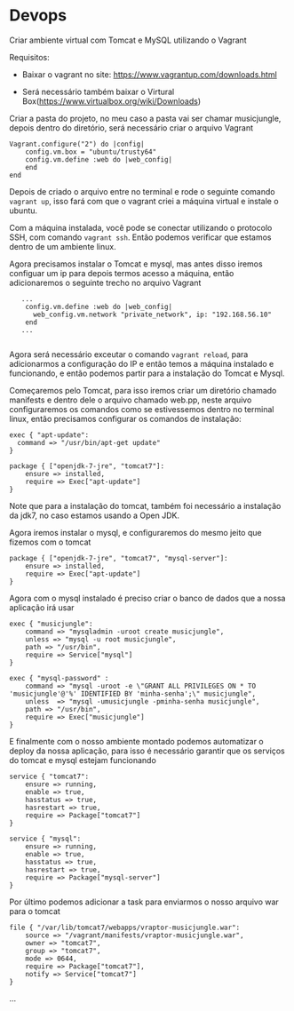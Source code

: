 # Devops

Criar ambiente virtual com Tomcat e  MySQL utilizando o Vagrant

Requisitos:

- Baixar o vagrant no site: https://www.vagrantup.com/downloads.html

- Será necessário também baixar o Virtural Box(https://www.virtualbox.org/wiki/Downloads)


Criar a pasta do projeto, no meu caso a pasta vai ser chamar musicjungle, depois dentro do diretório, será necessário criar o arquivo Vagrant


```
Vagrant.configure("2") do |config|
    config.vm.box = "ubuntu/trusty64"
    config.vm.define :web do |web_config|
    end     
end

```

Depois de criado o arquivo entre no terminal e rode o seguinte comando `vagrant up`, isso fará com que o vagrant criei a máquina virtual e instale o ubuntu.

Com a máquina instalada, você pode se conectar utilizando o protocolo SSH, com comando `vagrant ssh`. Então podemos verificar que estamos dentro de um ambiente linux.

Agora precisamos instalar o Tomcat e mysql, mas antes disso iremos configuar um ip para depois termos acesso a máquina, então adicionaremos o seguinte trecho no arquivo Vagrant

```
   ...
    config.vm.define :web do |web_config|
      web_config.vm.network "private_network", ip: "192.168.56.10"
    end 
   ...
  
```
Agora será necessário exceutar o comando `vagrant reload`, para adicionarmos a configuração do IP e então temos a máquina instalado e funcionando, e então podemos partir para a instalação do Tomcat e Mysql.

Começaremos pelo Tomcat, para isso iremos criar um diretório chamado manifests e dentro dele o arquivo chamado web.pp, neste arquivo configuraremos os comandos como se estivessemos dentro no terminal linux, então precisamos configurar os comandos de instalação:

```
exec { "apt-update":
  command => "/usr/bin/apt-get update"
}

package { ["openjdk-7-jre", "tomcat7"]:
    ensure => installed,
    require => Exec["apt-update"]
}

```

Note que para a instalação do tomcat, também foi necessário a instalação da jdk7, no caso estamos usando a Open JDK.


Agora iremos instalar o mysql, e configuraremos do mesmo jeito que fizemos com o tomcat


```
package { ["openjdk-7-jre", "tomcat7", "mysql-server"]:
    ensure => installed,
    require => Exec["apt-update"]
}

```

Agora com o mysql instalado é preciso criar o banco de dados que a nossa aplicação irá usar

```
exec { "musicjungle":
    command => "mysqladmin -uroot create musicjungle",
    unless => "mysql -u root musicjungle",
    path => "/usr/bin",
    require => Service["mysql"]
}

exec { "mysql-password" :
    command => "mysql -uroot -e \"GRANT ALL PRIVILEGES ON * TO 'musicjungle'@'%' IDENTIFIED BY 'minha-senha';\" musicjungle",
    unless  => "mysql -umusicjungle -pminha-senha musicjungle",
    path => "/usr/bin",
    require => Exec["musicjungle"]
}

```

E finalmente com o nosso ambiente montado podemos automatizar o deploy da nossa aplicação, para isso é necessário garantir que os serviços do tomcat e mysql estejam funcionando


```
service { "tomcat7":
    ensure => running,
    enable => true,
    hasstatus => true,
    hasrestart => true,
    require => Package["tomcat7"]    
}

service { "mysql":
    ensure => running,
    enable => true,
    hasstatus => true,
    hasrestart => true,
    require => Package["mysql-server"]
}

```

Por último podemos adicionar a task para enviarmos o nosso arquivo war para o tomcat

```
file { "/var/lib/tomcat7/webapps/vraptor-musicjungle.war":
    source => "/vagrant/manifests/vraptor-musicjungle.war",
    owner => "tomcat7",
    group => "tomcat7",
    mode => 0644,
    require => Package["tomcat7"],
    notify => Service["tomcat7"]
}

```

...






































